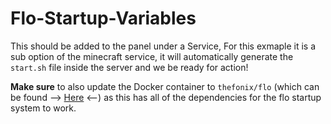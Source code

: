 # Flo-Startup-Variables
This should be added to the panel under a Service, For this exmaple it is a sub option of the minecraft service, it will automatically generate the `start.sh` file inside the server and we be ready for action!

**Make sure** to also update the Docker container to `thefonix/flo` (which can be found --> [Here](https://github.com/TheFonix/Docker-Flo/blob/master/DockerfileHere) <--) as this has all of the dependencies for the flo startup system to work.
